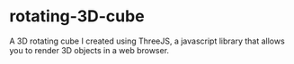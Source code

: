 # rotating-3D-cube

A 3D rotating cube I created using ThreeJS, a javascript library that allows you to render 3D objects in a web browser.

